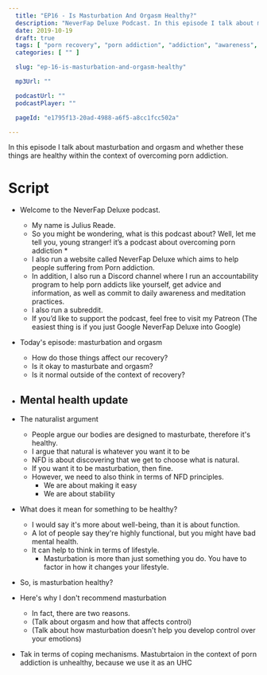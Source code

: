 ```yaml
---
  title: "EP16 - Is Masturbation And Orgasm Healthy?"
  description: "NeverFap Deluxe Podcast. In this episode I talk about masturbation and orgasm and whether these things are healthy within the context of overcoming porn addiction."
  date: 2019-10-19
  draft: true
  tags: [ "porn recovery", "porn addiction", "addiction", "awareness", "nofap", "neverfap", "neverfap deluxe", "neverfap basics", "nofap podcast", "neverfap podcast", "neverfap deluxe podcast" ]
  categories: [ "" ]

  slug: "ep-16-is-masturbation-and-orgasm-healthy"

  mp3Url: ""

  podcastUrl: ""
  podcastPlayer: ""

  pageId: "e1795f13-20ad-4988-a6f5-a8cc1fcc502a"

---
```


In this episode I talk about masturbation and orgasm and whether these things are healthy within the context of overcoming porn addiction.

# Script

- Welcome to the NeverFap Deluxe podcast.
  - My name is Julius Reade.
  - So you might be wondering, what is this podcast about? Well, let me tell you, young stranger! it’s a podcast about overcoming porn addiction *
  - I also run a website called NeverFap Deluxe which aims to help people suffering from Porn addiction.
  - In addition, I also run a Discord channel where I run an accountability program to help porn addicts like yourself, get advice and information, as well as commit to daily awareness and meditation practices.
  - I also run a subreddit.
  - If you’d like to support the podcast, feel free to visit my Patreon (The easiest thing is if you just Google NeverFap Deluxe into Google)


- Today's episode: masturbation and orgasm
  - How do those things affect our recovery?
  - Is it okay to masturbate and orgasm?
  - Is it normal outside of the context of recovery?

- Mental health update
  -

- The naturalist argument
  - People argue our bodies are designed to masturbate, therefore it's healthy.
  - I argue that natural is whatever you want it to be
  - NFD is about discovering that we get to choose what is natural.
  - If you want it to be masturbation, then fine.
  - However, we need to also think in terms of NFD principles.
    - We are about making it easy
    - We are about stability

- What does it mean for something to be healthy?
  - I would say it's more about well-being, than it is about function.
  - A lot of people say they're highly functional, but you might have bad mental health.
  - It can help to think in terms of lifestyle.
    - Masturbation is more than just something you do. You have to factor in how it changes your lifestyle.

- So, is masturbation healthy?

- Here's why I don't recommend masturbation
  - In fact, there are two reasons.
  - (Talk about orgasm and how that affects control)
  - (Talk about how masturbation doesn't help you develop control over your emotions)

- Tak in terms of coping mechanisms. Mastubrtaion in the context of porn addiction is unhealthy, because we use it as an UHC
